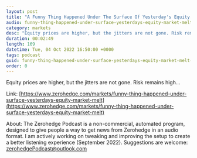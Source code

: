 ```yaml
---
layout: post
title: "A Funny Thing Happened Under The Surface Of Yesterday's Equity Market Melt-Up..."
audio: funny-thing-happened-under-surface-yesterdays-equity-market-melt-0
category: markets
desc: "Equity prices are higher, but the jitters are not gone. Risk remains high..."
duration: 00:02:49
length: 169
datetime: Tue, 04 Oct 2022 16:50:00 +0000
tags: podcast
guid: funny-thing-happened-under-surface-yesterdays-equity-market-melt-0
order: 0
---
```

Equity prices are higher, but the jitters are not gone. Risk remains high...

Link: [https://www.zerohedge.com/markets/funny-thing-happened-under-surface-yesterdays-equity-market-melt](https://www.zerohedge.com/markets/funny-thing-happened-under-surface-yesterdays-equity-market-melt)

About: The Zerohedge Podcast is a non-commercial, automated program, designed to give people a way to get news from Zerohedge in an audio format.  I am actively working on tweaking and improving the setup to create a better listening experience (September 2022).  Suggestions are welcome: [zerohedgePodcast@outlook.com](mailto:zerohedgePodcast@outlook.com)